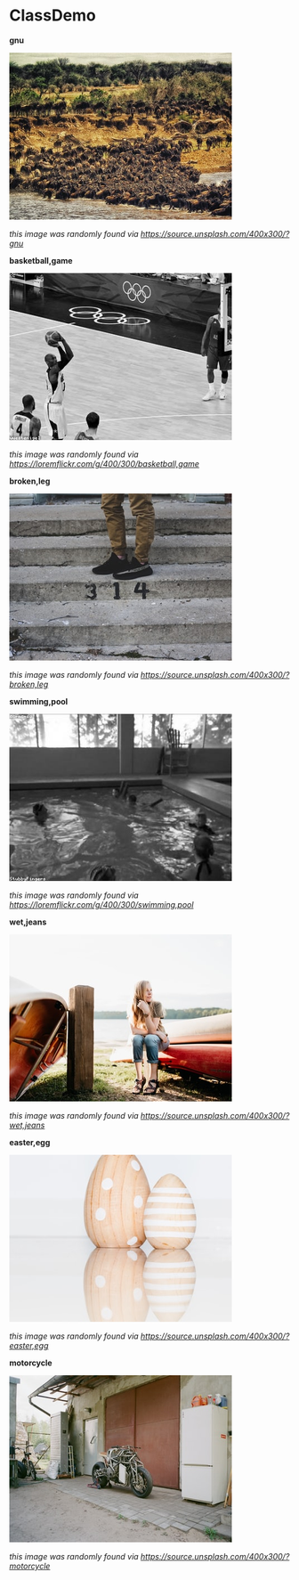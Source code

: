 # ClassDemo

**gnu**

![gnu](unsplash_gnu.jpg)

*this image was randomly found via https://source.unsplash.com/400x300/?gnu*

**basketball,game**

![basketball,game](loremflickr_basketball,game.jpg)

*this image was randomly found via https://loremflickr.com/g/400/300/basketball,game*

**broken,leg**

![broken,leg](unsplash_broken,leg.jpg)

*this image was randomly found via https://source.unsplash.com/400x300/?broken,leg*

**swimming,pool**

![swimming,pool](loremflickr_swimming,pool.jpg)

*this image was randomly found via https://loremflickr.com/g/400/300/swimming,pool*

**wet,jeans**

![wet,jeans](unsplash_wet,jeans.jpg)

*this image was randomly found via https://source.unsplash.com/400x300/?wet,jeans*

**easter,egg**

![easter,egg](unsplash_easter,egg.jpg)

*this image was randomly found via https://source.unsplash.com/400x300/?easter,egg*

**motorcycle**

![motorcycle](unsplash_motorcycle.jpg)

*this image was randomly found via https://source.unsplash.com/400x300/?motorcycle*

